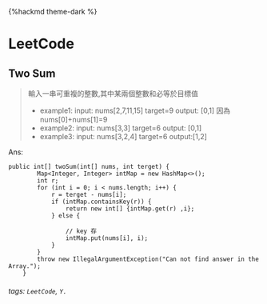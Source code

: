 {%hackmd theme-dark %}
# LeetCode

## Two Sum
> 輸入一串可重複的整數,其中某兩個整數和必等於目標值
> + example1: input: nums[2,7,11,15] target=9 output: [0,1] 因為 nums[0]+nums[1]=9
> + example2: input: nums[3,3] target=6 output: [0,1]
> + example3: input: nums[3,2,4] target=6 output:[1,2]

Ans:

```java=
public int[] twoSum(int[] nums, int terget) {
		Map<Integer, Integer> intMap = new HashMap<>();
		int r;
		for (int i = 0; i < nums.length; i++) {
			r = terget - nums[i];
			if (intMap.containsKey(r)) {
				return new int[] {intMap.get(r) ,i};
			} else {
            
                // key 存
				intMap.put(nums[i], i);
			}
		}
		throw new IllegalArgumentException("Can not find answer in the Array.");
	}
```


###### tags: `LeetCode`, `Y.`